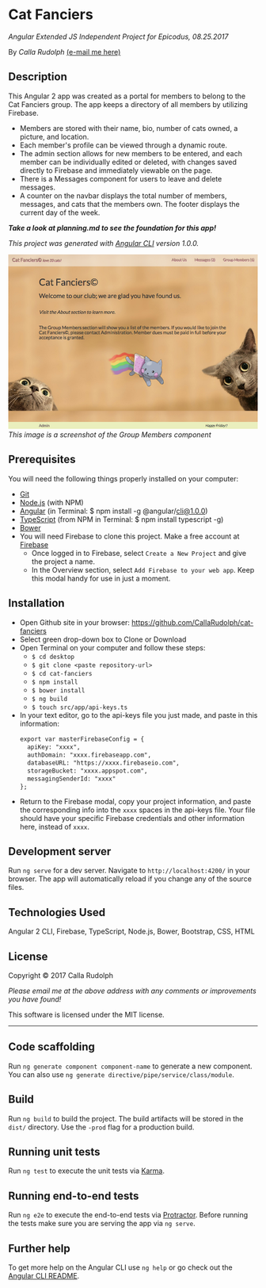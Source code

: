 # Cat Fanciers

_Angular Extended JS Independent Project for Epicodus, 08.25.2017_

By _Calla Rudolph_ [(e-mail me here)](<mailto:callarudolph@gmail.com>)

## Description

This Angular 2 app was created as a portal for members to belong to the Cat Fanciers group. The app keeps a directory of all members by utilizing Firebase.
  * Members are stored with their name, bio, number of cats owned, a picture, and location.
  * Each member's profile can be viewed through a dynamic route.
  * The admin section allows for new members to be entered, and each member can be individually edited or deleted, with changes saved directly to Firebase and immediately viewable on the page.
  * There is a Messages component for users to leave and delete messages.
  * A counter on the navbar displays the total number of members, messages, and cats that the members own. The footer displays the current day of the week.

_***Take a look at planning.md to see the foundation for this app!***_

_This project was generated with [Angular CLI](https://github.com/angular/angular-cli) version 1.0.0._

![Preview of Group Members](src/assets/img/screen.png)
_This image is a screenshot of the Group Members component_

## Prerequisites

You will need the following things properly installed on your computer:
* [Git](https://git-scm.com/)
* [Node.js](https://nodejs.org/) (with NPM)
* [Angular](https://cli.angular.io/) (in Terminal: $ npm install -g @angular/cli@1.0.0)
* [TypeScript](https://www.typescriptlang.org/) (from NPM in Terminal: $ npm install typescript -g)
* [Bower](https://bower.io/)
* You will need Firebase to clone this project. Make a free account at [Firebase](https://firebase.google.com/)
  * Once logged in to Firebase, select `Create a New Project` and give the project a name.
  * In the Overview section, select `Add Firebase to your web app`. Keep this modal handy for use in just a moment.

## Installation

* Open Github site in your browser: https://github.com/CallaRudolph/cat-fanciers
* Select green drop-down box to Clone or Download
* Open Terminal on your computer and follow these steps:
  * `$ cd desktop`
  * `$ git clone <paste repository-url>`
  * `$ cd cat-fanciers`
  * `$ npm install`
  * `$ bower install`
  * `$ ng build`
  * `$ touch src/app/api-keys.ts`
* In your text editor, go to the api-keys file you just made, and paste in this information:
  ````
  export var masterFirebaseConfig = {
    apiKey: "xxxx",
    authDomain: "xxxx.firebaseapp.com",
    databaseURL: "https://xxxx.firebaseio.com",
    storageBucket: "xxxx.appspot.com",
    messagingSenderId: "xxxx"
  };
  ````
* Return to the Firebase modal, copy your project information, and paste the corresponding info into the `xxxx` spaces in the api-keys file. Your file should have your specific Firebase credentials and other information here, instead of `xxxx`.

## Development server

Run `ng serve` for a dev server. Navigate to `http://localhost:4200/` in your browser. The app will automatically reload if you change any of the source files.

## Technologies Used

Angular 2 CLI, Firebase, TypeScript, Node.js, Bower, Bootstrap, CSS, HTML

## License

Copyright &copy; 2017 Calla Rudolph

_Please email me at the above address with any comments or improvements you have found!_

This software is licensed under the MIT license.
______________________________________

## Code scaffolding

Run `ng generate component component-name` to generate a new component. You can also use `ng generate directive/pipe/service/class/module`.

## Build

Run `ng build` to build the project. The build artifacts will be stored in the `dist/` directory. Use the `-prod` flag for a production build.

## Running unit tests

Run `ng test` to execute the unit tests via [Karma](https://karma-runner.github.io).

## Running end-to-end tests

Run `ng e2e` to execute the end-to-end tests via [Protractor](http://www.protractortest.org/).
Before running the tests make sure you are serving the app via `ng serve`.

## Further help

To get more help on the Angular CLI use `ng help` or go check out the [Angular CLI README](https://github.com/angular/angular-cli/blob/master/README.md).
